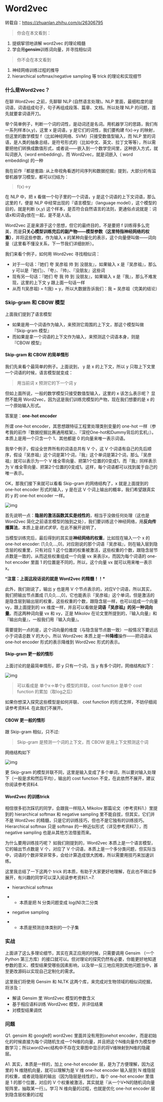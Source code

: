 # Word2vec



转载自：https://zhuanlan.zhihu.com/p/26306795



> 你会在本文看到：

1. 提纲挈领地讲解 word2vec 的理论精髓
2. 学会用**gensim**训练词向量，并寻找相似词



> 你不会在本文看到

1. 神经网络训练过程的推导
2. hierarchical softmax/negative sampling 等 trick 的理论和实现细节



### 什么是Word2vec？

在聊 Word2vec 之前，先聊聊 NLP (自然语言处理)。NLP 里面，最细粒度的是 词语，词语组成句子，句子再组成段落、篇章、文档。所以处理 NLP 的问题，首先就要拿词语开刀。

举个简单例子，判断一个词的词性，是动词还是名词。用机器学习的思路，我们有一系列样本(x,y)，这里 x 是词语，y 是它们的词性，我们要构建 f(x)->y 的映射，但这里的数学模型 f（比如神经网络、SVM）只接受数值型输入，而 NLP 里的词语，是人类的抽象总结，是符号形式的（比如中文、英文、拉丁文等等），所以需要把他们转换成数值形式，或者说——嵌入到一个数学空间里，这种嵌入方式，就叫词嵌入（word embedding)，而 Word2vec，就是词嵌入（ word embedding) 的一种

我在前作『都是套路: 从上帝视角看透时间序列和数据挖掘』提到，大部分的有监督机器学习模型，都可以归结为：

> f(x)->y

在 NLP 中，把 x 看做一个句子里的一个词语，y 是这个词语的上下文词语，那么这里的 f，便是 NLP 中经常出现的『语言模型』（language model），这个模型的目的，就是判断 (x,y) 这个样本，是否符合自然语言的法则，更通俗点说就是：词语x和词语y放在一起，是不是人话。

Word2vec 正是来源于这个思想，但它的最终目的，不是要把 f 训练得多么完美，而是**只关心模型训练完后的副产物——模型参数（这里特指神经网络的权重）**，并将这些参数，作为输入 x 的某种向量化的表示，这个向量便叫做——词向量（这里看不懂没关系，下一节我们详细剖析）。

我们来看个例子，如何用 Word2vec 寻找相似词：

- 对于一句话：『她们 夸 吴彦祖 帅 到 没朋友』，如果输入 x 是『吴彦祖』，那么 y 可以是『她们』、『夸』、『帅』、『没朋友』这些词
- 现有另一句话：『她们 夸 我 帅 到 没朋友』，如果输入 x 是『我』，那么不难发现，这里的上下文 y 跟上面一句话一样
- 从而 f(吴彦祖) = f(我) = y，所以大数据告诉我们：我 = 吴彦祖（完美的结论）



### Skip-gram 和 CBOW 模型

上面我们提到了语言模型

- 如果是用一个词语作为输入，来预测它周围的上下文，那这个模型叫做『Skip-gram 模型』
- 而如果是拿一个词语的上下文作为输入，来预测这个词语本身，则是 『CBOW 模型』



#### Skip-gram 和 CBOW 的简单情形

我们先来看个最简单的例子。上面说到， y 是 x 的上下文，所以 y 只取上下文里一个词语的时候，语言模型就变成：

> 用当前词 x 预测它的下一个词 y

但如上面所说，一般的数学模型只接受数值型输入，这里的 x 该怎么表示呢？ 显然不能用 Word2vec，因为这是我们训练完模型的产物，现在我们想要的是 x 的一个原始输入形式。

答案是：**one-hot encoder**

所谓 one-hot encoder，其思想跟特征工程里处理类别变量的 one-hot 一样（参考我的前作『数据挖掘比赛通用框架』、『深挖One-hot和Dummy背后的玄机』）。本质上是用一个只含一个 1、其他都是 0 的向量来唯一表示词语。

我举个例子，假设全世界所有的词语总共有 V 个，这 V 个词语有自己的先后顺序，假设『吴彦祖』这个词是第1个词，『我』这个单词是第2个词，那么『吴彦祖』就可以表示为一个 V 维全零向量、把第1个位置的0变成1，而『我』同样表示为 V 维全零向量、把第2个位置的0变成1。这样，每个词语都可以找到属于自己的唯一表示。

OK，那我们接下来就可以看看 Skip-gram 的网络结构了，x 就是上面提到的 one-hot encoder 形式的输入，y 是在这 V 个词上输出的概率，我们希望跟真实的 y 的 one-hot encoder 一样。

![img](https://pic4.zhimg.com/80/v2-a1a73c063b32036429fbd8f1ef59034b_1440w.jpg)

首先说明一点：**隐层的激活函数其实是线性的**，相当于没做任何处理（这也是 Word2vec 简化之前语言模型的独到之处），我们要训练这个神经网络，用**反向传播算法**，本质上是*链式求导*，在此不展开说明了，

当模型训练完后，最后得到的其实是**神经网络的权重**，比如现在输入一个 x 的 one-hot encoder: [1,0,0,…,0]，对应刚说的那个词语『吴彦祖』，则在输入层到隐含层的权重里，只有对应 1 这个位置的权重被激活，这些权重的个数，跟隐含层节点数是一致的，从而这些权重组成一个向量 vx 来表示x，而因为每个词语的 one-hot encoder 里面 1 的位置是不同的，所以，这个向量 vx 就可以用来唯一表示 x。

***注意：上面这段话说的就是 Word2vec 的精髓！！\***

此外，我们刚说了，输出 y 也是用 V 个节点表示的，对应V个词语，所以其实，我们把输出节点置成 [1,0,0,…,0]，它也能表示『吴彦祖』这个单词，但是激活的是隐含层到输出层的权重，这些权重的个数，跟隐含层一样，也可以组成一个向量 vy，跟上面提到的 vx 维度一样，并且可以看做是**词语『吴彦祖』的另一种词向量**。而这两种词向量 vx 和 vy，正是 Mikolov 在论文里所提到的，『输入向量』和『输出向量』，一般我们用『输入向量』。

需要提到一点的是，这个词向量的维度（与隐含层节点数一致）一般情况下要远远小于词语总数 V 的大小，所以 Word2vec 本质上是一种**降维**操作——把词语从 one-hot encoder 形式的表示降维到 Word2vec 形式的表示。



#### Skip-gram 更一般的情形

上面讨论的是最简单情形，即 y 只有一个词，当 y 有多个词时，网络结构如下：

![img](https://pic1.zhimg.com/80/v2-ca81e19caa378cee6d4ba6d867f4fc7c_1440w.jpg)

> 可以看成是 单个x->单个y 模型的并联，cost function 是单个 cost function 的累加（取log之后）

如果你想深入探究这些模型是如何并联、 cost function 的形式怎样，不妨仔细阅读参考资料4. 在此我们不展开。

#### CBOW 更一般的情形

跟 Skip-gram 相似，只不过:

> Skip-gram 是预测一个词的上下文，而 CBOW 是用上下文预测这个词

网络结构如下

![img](https://pic3.zhimg.com/80/v2-d1ca2547dfb91bf6a26c60782a26aa02_1440w.jpg)

更 Skip-gram 的模型并联不同，这里是输入变成了多个单词，所以要对输入处理下（一般是求和然后平均），输出的 cost function 不变，在此依然不展开，建议你阅读参考资料4.



#### Word2vec 的训练trick

相信很多初次踩坑的同学，会跟我一样陷入 Mikolov 那篇论文（参考资料1.）里提到的 hierarchical softmax 和 negative sampling 里不能自拔，但其实，它们并不是 Word2vec 的精髓，只是它的训练技巧，但也不是它独有的训练技巧。 Hierarchical softmax 只是 softmax 的一种近似形式（详见参考资料7.），而 negative sampling 也是从其他方法借鉴而来。

为什么要用训练技巧呢？ 如我们刚提到的，Word2vec 本质上是一个语言模型，它的输出节点数是 V 个，对应了 V 个词语，本质上是一个多分类问题，但实际当中，词语的个数非常非常多，会给计算造成很大困难，所以需要用技巧来加速训练。

这里我总结了一下这两个 trick 的本质，有助于大家更好地理解，在此也不做过多展开，有兴趣的同学可以深入阅读参考资料1.~7.

- hierarchical softmax

- - 本质是把 N 分类问题变成 log(N)次二分类



- negative sampling

- - 本质是预测总体类别的一个子集





### 实战

上面讲了这么多理论细节，其实在真正应用的时候，只需要调用 Gensim （一个 Python 第三方库）的接口就可以。但对理论的探究仍然有必要，你能更好地知道参数的意义、模型结果受哪些因素影响，以及举一反三地应用到其他问题当中，甚至更改源码以实现自己定制化的需求。

这里我们将使用 Gensim 和 NLTK 这两个库，来完成对生物领域的相似词挖掘，将涉及：

- 解读 Gensim 里 Word2vec 模型的参数含义
- 基于相应语料训练 Word2vec 模型，并评估结果
- 对模型结果调优



### 问题

Q1. gensim 和 google的 word2vec 里面并没有用到onehot encoder，而是初始化的时候直接为每个词随机生成一个N维的向量，并且把这个N维向量作为模型参数学习；所以word2vec结构中不存在文章图中显示的将V维映射到N维的隐藏层。

A1. 其实，本质是一样的，加上 one-hot encoder 层，是为了方便理解，因为这里的 N 维随机向量，就可以理解为是 V 维 one-hot encoder 输入层到 N 维隐层的权重，或者说隐层的输出（因为隐层是线性的）。每个 one-hot encoder 里值是 1 的那个位置，对应的 V 个权重被激活，其实就是『从一个V*N的随机词向量矩阵里，抽取某一行』。学习 N 维向量的过程，也就是优化 one-hot encoder 层到隐含层权重的过程

























































